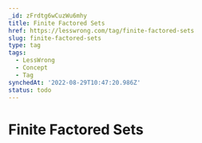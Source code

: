```yaml
---
_id: zFrdtg6wCuzWu6mhy
title: Finite Factored Sets
href: https://lesswrong.com/tag/finite-factored-sets
slug: finite-factored-sets
type: tag
tags:
  - LessWrong
  - Concept
  - Tag
synchedAt: '2022-08-29T10:47:20.986Z'
status: todo
---
```


# Finite Factored Sets

